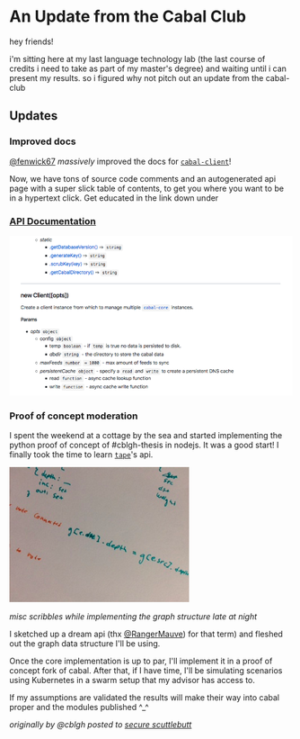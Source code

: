# An Update from the Cabal Club

hey friends!

i'm sitting here at my last language technology lab (the last course of credits i need to take as part of my master's
degree) and waiting until i can present my results. so i figured why not pitch out an update from the cabal-club 

## Updates

### Improved docs
[@fenwick67](https://github.com/fenwick67) _massively_ improved the docs for [`cabal-client`](https://github.com/cabal-club/cabal-client/)! 

Now, we have tons of source code comments and an autogenerated api page with a super slick table of contents, to get you where you
want to be in a hypertext click. Get educated in the link down under

### [API Documentation](https://github.com/cabal-club/cabal-client/blob/master/api.md)
[![Screen Shot 2019-10-16 at14.21.41.png](media/docs.png)](https://github.com/cabal-club/cabal-client/blob/master/api.md)

### Proof of concept moderation
I spent the weekend at a cottage by the sea and started implementing the python proof of concept of #cblgh-thesis in
nodejs. It was a good start! I finally took the time to learn [`tape`](https://github.com/substack/tape)'s api. 

![image.png](media/scribbles.png)

_misc scribbles while implementing the graph structure late at night_

I sketched up a dream api (thx [@RangerMauve](https://github.com/RangerMauve)) for that term) and
fleshed out the graph data structure I'll be using.

Once the core implementation is up to par, I'll implement it in a proof of concept fork of cabal. After that, if I have
time, I'll be simulating scenarios using Kubernetes in a swarm setup that my advisor has access to.

If my assumptions are validated the results will make their way into cabal proper and the modules published ^_^

_originally by @cblgh posted to [secure scuttlebutt](https://ssb.nz)_
